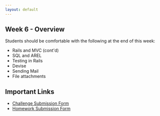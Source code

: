 ```yaml
---
layout: default
---
```


## Week 6 - Overview

Students should be comfortable with the following at the end of this week:

* Rails and MVC (cont'd)
* SQL and AREL
* Testing in Rails
* Devise
* Sending Mail
* File attachments

## Important Links

* [Challenge Submission Form](http://goo.gl/forms/fpcxQCtEqs)
* [Homework Submission Form](https://docs.google.com/forms/d/1lddv00AYx4z9ugJBYv1v2RG_JuMUpWEYPYjQGdCVdgQ/viewform?c=0&w=1)

 <!--
## Monday

#### Lecture

* [Ruby Challenge](https://github.com/masonfmatthews/rails_assignments/blob/master/challenges/enumerable_challenge.rb)
* Project Review
* Human Learning: Technical Debt

* SQL
* AREL
* Indices

#### Assignment

* SQL Queries

## Tuesday

#### Lecture

* [Ruby Challenge](https://github.com/masonfmatthews/rails_assignments/blob/master/challenges/double_loop_challenge.rb)
* Assignment Review
* T: Asset Pipeline ; More JS Examples*

#### Reading

*

#### Assignment

*

## Wednesday

#### Lecture

* [Ruby Challenge](https://github.com/masonfmatthews/rails_assignments/blob/master/challenges/optional_parameters_challenge.rb)
* Assignment Review
* Devise

#### Reading

* https://signalvnoise.com/posts/3697-server-generated-javascript-responses

#### Assignment

*

## Thursday

#### Lecture

* [Ruby Challenge](https://github.com/masonfmatthews/rails_assignments/blob/master/challenges/classes_challenge.rb)
* Assignment Review
* Mailers ; Paperclip

## Weekend Assignment - As Pairs

[Online Constituent Voting](https://github.com/masonfmatthews/rails_assignments/tree/master/projects/health_tracker)
